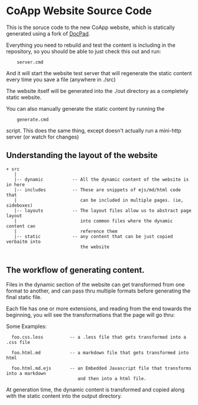 # CoApp Website Source Code

This is the soruce code to the new CoApp website, which is statically generated using a fork of [DocPad](https://github.com/balupton/docpad).

Everything you need to rebuild and test the content is including in the repository, so you should be able to just check this out 
and run:

```
    server.cmd
```

And it will start the website test server that will regenerate the static content every time you save a file (anywhere in ./src)

The website itself will be generated into the ./out directory as a completely static website.

You can also manually generate the static content by running the 

```
    generate.cmd
```
script. This does the same thing, except doesn't actually run a mini-http server (or watch for changes)

## Understanding the layout of the website

```
+ src
   | 
   |-- dynamic           -- All the dynamic content of the website is in here
   |-- includes          -- These are snippets of ejs/md/html code that 
   |                        can be included in multiple pages. (ie, sideboxes) 
   |-- layouts           -- The layout files allow us to abstract page layout 
   |                        into common files where the dynamic content can 
   |                        reference them
   |-- static            -- any content that can be just copied verbaitm into 
                            the website 
     
```

## The workflow of generating content.

Files in the dynamic section of the website can get transformed from one format to another, and can pass thru multiple 
formats before generating the final static file.

Each file has one or more extensions, and reading from the end towards the beginning, you will see the transformations that the page will go thru:

Some Examples:

```
  foo.css.less          -- a .less file that gets transformed into a .css file
  
  foo.html.md           -- a markdown file that gets transformed into html
  
  foo.html.md.ejs       -- an Embedded Javascript file that transforms into a markdown 
                           and then into a html file.
```

At generation time, the dynamic content is transformed and copied along with the static content into the output directory.

